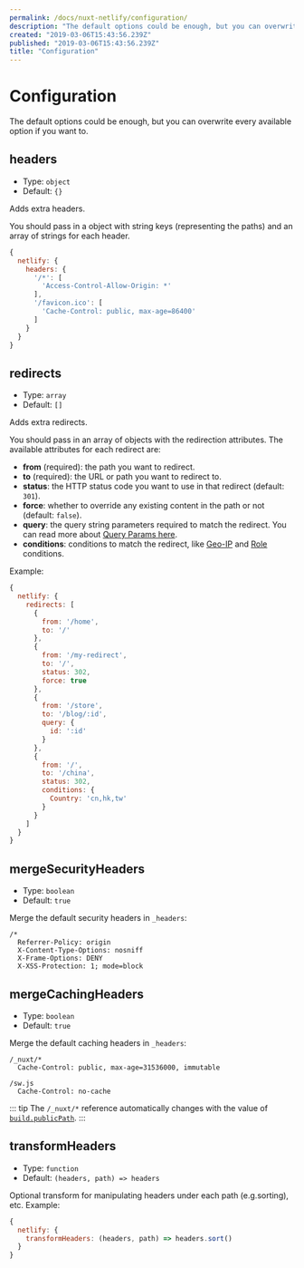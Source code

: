 ```yaml
---
permalink: /docs/nuxt-netlify/configuration/
description: "The default options could be enough, but you can overwrite every available option if you want to."
created: "2019-03-06T15:43:56.239Z"
published: "2019-03-06T15:43:56.239Z"
title: "Configuration"
---
```


# Configuration

The default options could be enough, but you can overwrite every available option if you want to.

## headers

- Type: `object`
- Default: `{}`

Adds extra headers.

You should pass in a object with string keys (representing the paths) and an array of strings for each header.

```js
{
  netlify: { 
    headers: {
      '/*': [
        'Access-Control-Allow-Origin: *'
      ],
      '/favicon.ico': [
        'Cache-Control: public, max-age=86400'
      ]
    }
  }
}
```

## redirects

- Type: `array`
- Default: `[]`

Adds extra redirects.

You should pass in an array of objects with the redirection attributes. The available attributes for each redirect are:

- **from** (required): the path you want to redirect.
- **to** (required): the URL or path you want to redirect to.
- **status**: the HTTP status code you want to use in that redirect (default: `301`).
- **force**: whether to override any existing content in the path or not (default: `false`).
- **query**: the query string parameters required to match the redirect. You can read more about [Query Params here][netlify-redirects-query-params].
- **conditions**: conditions to match the redirect, like [Geo-IP][netlify-redirects-geo-ip] and [Role][netlify-redirects-role] conditions.


Example:

```js
{
  netlify: { 
    redirects: [
      {
        from: '/home',
        to: '/'
      },
      {
        from: '/my-redirect',
        to: '/',
        status: 302,
        force: true
      },
      {
        from: '/store',
        to: '/blog/:id',
        query: {
          id: ':id'
        }
      },
      {
        from: '/',
        to: '/china',
        status: 302,
        conditions: {
          Country: 'cn,hk,tw'
        }
      }
    ]
  }
}
```



## mergeSecurityHeaders

- Type: `boolean`
- Default: `true`

Merge the default security headers in `_headers`:

```text
/*
  Referrer-Policy: origin
  X-Content-Type-Options: nosniff
  X-Frame-Options: DENY
  X-XSS-Protection: 1; mode=block
```

## mergeCachingHeaders

- Type: `boolean`
- Default: `true`

Merge the default caching headers in `_headers`:

```text
/_nuxt/*
  Cache-Control: public, max-age=31536000, immutable

/sw.js
  Cache-Control: no-cache
```

::: tip
The `/_nuxt/*` reference automatically changes with the value of [`build.publicPath`][nuxt-docs-build-publicPath].
:::


## transformHeaders

- Type: `function`
- Default: `(headers, path) => headers`

Optional transform for manipulating headers under each path (e.g.sorting), etc. Example:

```js
{
  netlify: { 
    transformHeaders: (headers, path) => headers.sort()
  }
}

```

[netlify-redirects-query-params]: https://www.netlify.com/docs/redirects/#query-params
[netlify-redirects-geo-ip]: https://www.netlify.com/docs/redirects/#geoip-and-language-based-redirects
[netlify-redirects-role]: https://www.netlify.com/docs/redirects/#role-based-redirect-rules
[nuxt-docs-build-publicPath]: https://nuxtjs.org/api/configuration-build#publicPath
